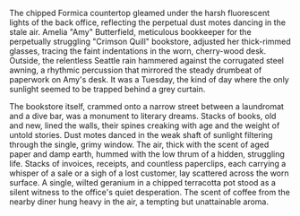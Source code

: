 The chipped Formica countertop gleamed under the harsh fluorescent lights of the back office, reflecting the perpetual dust motes dancing in the stale air.  Amelia "Amy" Butterfield, meticulous bookkeeper for the perpetually struggling "Crimson Quill" bookstore, adjusted her thick-rimmed glasses, tracing the faint indentations in the worn, cherry-wood desk.  Outside, the relentless Seattle rain hammered against the corrugated steel awning, a rhythmic percussion that mirrored the steady drumbeat of paperwork on Amy's desk.  It was a Tuesday, the kind of day where the only sunlight seemed to be trapped behind a grey curtain.

The bookstore itself, crammed onto a narrow street between a laundromat and a dive bar, was a monument to literary dreams.  Stacks of books, old and new, lined the walls, their spines creaking with age and the weight of untold stories. Dust motes danced in the weak shaft of sunlight filtering through the single, grimy window. The air, thick with the scent of aged paper and damp earth, hummed with the low thrum of a hidden, struggling life.  Stacks of invoices, receipts, and countless paperclips, each carrying a whisper of a sale or a sigh of a lost customer, lay scattered across the worn surface.  A single, wilted geranium in a chipped terracotta pot stood as a silent witness to the office's quiet desperation.  The scent of coffee from the nearby diner hung heavy in the air, a tempting but unattainable aroma.
